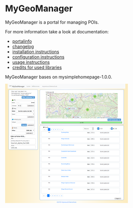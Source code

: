 # MyGeoManager

MyGeoManager is a portal for managing POIs.

For more information take a look at documentation:
- [portalinfo](docs/INFO.md)
- [changelog](docs/CHANGELOG.md) 
- [installation instructions](docs/INSTALL.md)
- [configuration instructions](docs/CONFIGURATION.md)
- [usage instructions](docs/DATAIMPORT.md)
- [credits for used libraries](docs/CREDITS.md)

MyGeoManager bases on mysimplehomepage-1.0.0.

![searchpage](docs/images/searchpage-x400.png)
